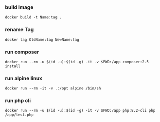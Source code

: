 ### build Image
``
docker build -t Name:tag .
``

### rename Tag
``
docker tag OldName:tag NewName:tag
``

### run composer
``
docker run --rm -u $(id -u):$(id -g) -it -v $PWD:/app composer:2.5 install
``

### run alpine linux
``
docker run --rm -it -v .:/opt alpine /bin/sh
``

### run php cli
``
docker run --rm -u $(id -u):$(id -g) -it -v $PWD:/app php:8.2-cli php /app/test.php
``